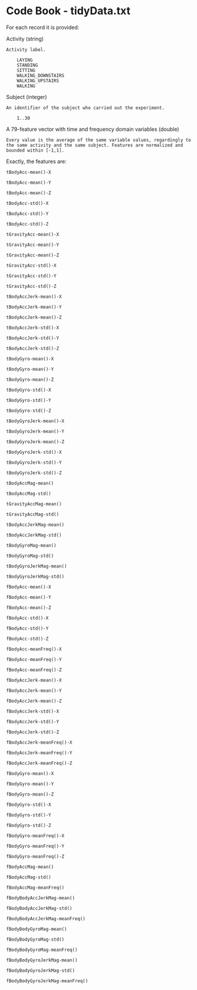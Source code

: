 # Code Book - tidyData.txt

For each record it is provided:

Activity (string) 

    Activity label.
    
        LAYING
        STANDING
        SITTING
        WALKING_DOWNSTAIRS 
        WALKING_UPSTAIRS 
        WALKING
    

Subject (integer)

    An identifier of the subject who carried out the experiment.
    
        1..30

    
A 79-feature vector with time and frequency domain variables (double)

    Every value is the average of the same variable values, regardingly to the same activity and the same subject. Features are normalized and bounded within [-1,1].
    
Exactly, the features are:

    tBodyAcc-mean()-X 

    tBodyAcc-mean()-Y
    
    tBodyAcc-mean()-Z
    
    tBodyAcc-std()-X
    
    tBodyAcc-std()-Y
    
    tBodyAcc-std()-Z
    
    tGravityAcc-mean()-X
    
    tGravityAcc-mean()-Y
    
    tGravityAcc-mean()-Z
    
    tGravityAcc-std()-X
    
    tGravityAcc-std()-Y
    
    tGravityAcc-std()-Z
    
    tBodyAccJerk-mean()-X
    
    tBodyAccJerk-mean()-Y
    
    tBodyAccJerk-mean()-Z
    
    tBodyAccJerk-std()-X
    
    tBodyAccJerk-std()-Y
    
    tBodyAccJerk-std()-Z
    
    tBodyGyro-mean()-X
    
    tBodyGyro-mean()-Y
    
    tBodyGyro-mean()-Z
    
    tBodyGyro-std()-X
    
    tBodyGyro-std()-Y
    
    tBodyGyro-std()-Z
    
    tBodyGyroJerk-mean()-X
    
    tBodyGyroJerk-mean()-Y
    
    tBodyGyroJerk-mean()-Z
    
    tBodyGyroJerk-std()-X
    
    tBodyGyroJerk-std()-Y
    
    tBodyGyroJerk-std()-Z
    
    tBodyAccMag-mean()
    
    tBodyAccMag-std()
    
    tGravityAccMag-mean()
    
    tGravityAccMag-std()
    
    tBodyAccJerkMag-mean()
    
    tBodyAccJerkMag-std()
    
    tBodyGyroMag-mean()
    
    tBodyGyroMag-std()
    
    tBodyGyroJerkMag-mean()
    
    tBodyGyroJerkMag-std()
    
    fBodyAcc-mean()-X
    
    fBodyAcc-mean()-Y
    
    fBodyAcc-mean()-Z
    
    fBodyAcc-std()-X
    
    fBodyAcc-std()-Y
    
    fBodyAcc-std()-Z
    
    fBodyAcc-meanFreq()-X
    
    fBodyAcc-meanFreq()-Y
    
    fBodyAcc-meanFreq()-Z
    
    fBodyAccJerk-mean()-X
    
    fBodyAccJerk-mean()-Y
    
    fBodyAccJerk-mean()-Z
    
    fBodyAccJerk-std()-X
    
    fBodyAccJerk-std()-Y
    
    fBodyAccJerk-std()-Z
    
    fBodyAccJerk-meanFreq()-X
    
    fBodyAccJerk-meanFreq()-Y
    
    fBodyAccJerk-meanFreq()-Z
    
    fBodyGyro-mean()-X
    
    fBodyGyro-mean()-Y
    
    fBodyGyro-mean()-Z            
    
    fBodyGyro-std()-X
    
    fBodyGyro-std()-Y
    
    fBodyGyro-std()-Z              
    
    fBodyGyro-meanFreq()-X
    
    fBodyGyro-meanFreq()-Y
    
    fBodyGyro-meanFreq()-Z
    
    fBodyAccMag-mean()
    
    fBodyAccMag-std()
    
    fBodyAccMag-meanFreq()
    
    fBodyBodyAccJerkMag-mean()
    
    fBodyBodyAccJerkMag-std()
    
    fBodyBodyAccJerkMag-meanFreq()
    
    fBodyBodyGyroMag-mean()
    
    fBodyBodyGyroMag-std()
    
    fBodyBodyGyroMag-meanFreq()
    
    fBodyBodyGyroJerkMag-mean()
    
    fBodyBodyGyroJerkMag-std()
    
    fBodyBodyGyroJerkMag-meanFreq()
